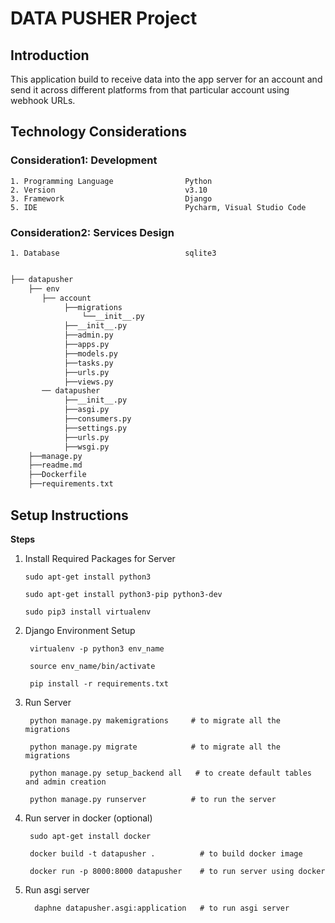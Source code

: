 
# DATA PUSHER Project

## Introduction

This application build to receive data into the app server for an account
and send it across different platforms from that particular account using webhook
URLs.

## Technology Considerations
### Consideration1: Development 
    1. Programming Language                Python
    2. Version                             v3.10
    3. Framework                           Django
    5. IDE                                 Pycharm, Visual Studio Code
    
### Consideration2: Services Design

    1. Database                            sqlite3 

``` bash

├── datapusher
    ├── env 
       ├── account
            ├──migrations
                └──__init__.py
            ├──__init__.py
            ├──admin.py
            ├──apps.py
            ├──models.py
            ├──tasks.py         
            ├──urls.py
            ├──views.py 
       ── datapusher
            ├──__init__.py
            ├──asgi.py
            ├──consumers.py
            ├──settings.py
            ├──urls.py
            ├──wsgi.py
    ├──manage.py
    ├──readme.md
    ├──Dockerfile
    ├──requirements.txt 
```
   
## Setup Instructions
__Steps__

1.  Install Required Packages for Server  
   
        sudo apt-get install python3  
        
        sudo apt-get install python3-pip python3-dev
        
        sudo pip3 install virtualenv
    

2. Django Environment Setup
    
        virtualenv -p python3 env_name 
        
        source env_name/bin/activate
        
        pip install -r requirements.txt

3. Run Server
    
        python manage.py makemigrations     # to migrate all the migrations

        python manage.py migrate            # to migrate all the migrations
        
        python manage.py setup_backend all   # to create default tables and admin creation
                
        python manage.py runserver          # to run the server

4. Run server in docker (optional)
    
        sudo apt-get install docker        

        docker build -t datapusher .          # to build docker image  
  
        docker run -p 8000:8000 datapusher    # to run server using docker
                

5. Run asgi server

         daphne datapusher.asgi:application   # to run asgi server

        
